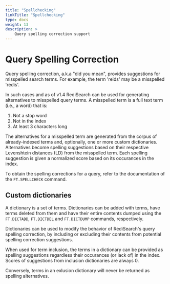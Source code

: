 ```yaml
---
title: "Spellchecking"
linkTitle: "Spellchecking"
type: docs
weight: 13
description: >
    Query spelling correction support
---
```


# Query Spelling Correction

Query spelling correction, a.k.a "did you mean", provides suggestions for misspelled search terms. For example, the term 'reids' may be a misspelled 'redis'.

In such cases and as of v1.4 RediSearch can be used for generating alternatives to misspelled query terms. A misspelled term is a full text term (i.e., a word) that is:

  1. Not a stop word
  2. Not in the index
  3. At least 3 characters long

The alternatives for a misspelled term are generated from the corpus of already-indexed terms and, optionally, one or more custom dictionaries. Alternatives become spelling suggestions based on their respective Levenshtein distances (LD) from the misspelled term. Each spelling suggestion is given a normalized score based on its occurances in the index.

To obtain the spelling corrections for a query, refer to the documentation of the `FT.SPELLCHECK` command.

## Custom dictionaries

A dictionary is a set of terms. Dictionaries can be added with terms, have terms deleted from them and have their entire contents dumped using the `FT.DICTADD`, `FT.DICTDEL` and `FT.DICTDUMP` commands, respectively.

Dictionaries can be used to modify the behavior of RediSearch's query spelling correction, by including or excluding their contents from potential spelling correction suggestions.

When used for term inclusion, the terms in a dictionary can be provided as spelling suggestions regardless their occurances (or lack of) in the index. Scores of suggestions from inclusion dictionaries are always 0. 

Conversely, terms in an exlusion dictionary will never be returned as spelling alternatives.
